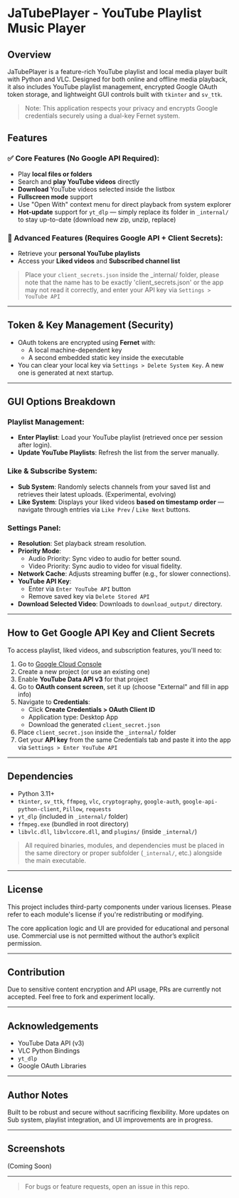 # JaTubePlayer - YouTube Playlist Music Player

## Overview

JaTubePlayer is a feature-rich YouTube playlist and local media player built with Python and VLC. Designed for both online and offline media playback, it also includes YouTube playlist management, encrypted Google OAuth token storage, and lightweight GUI controls built with `tkinter` and `sv_ttk`.

> Note: This application respects your privacy and encrypts Google credentials securely using a dual-key Fernet system.

## Features

### ✅ Core Features (No Google API Required):

- Play **local files or folders**
- Search and **play YouTube videos** directly
- **Download** YouTube videos selected inside the listbox
- **Fullscreen mode** support
- Use "Open With" context menu for direct playback from system explorer
- **Hot-update** support for `yt_dlp` — simply replace its folder in `_internal/` to stay up-to-date (download new zip, unzip, replace)

### 🔐 Advanced Features (Requires Google API + Client Secrets):

- Retrieve your **personal YouTube playlists**
- Access your **Liked videos** and **Subscribed channel list**

> Place your `client_secrets.json` inside the _internal/ folder, please note that the name has to be exactly 'client_secrets.json' or the app may not read it correctly, and enter your API key via `Settings >  YouTube API`

---

## Token & Key Management (Security)

- OAuth tokens are encrypted using **Fernet** with:
  - A local machine-dependent key
  - A second embedded static key inside the executable
- You can clear your local key via `Settings > Delete System Key`. A new one is generated at next startup.

---

## GUI Options Breakdown

### Playlist Management:

- **Enter Playlist**: Load your YouTube playlist (retrieved once per session after login).
- **Update YouTube Playlists**: Refresh the list from the server manually.

### Like & Subscribe System:

- **Sub System**: Randomly selects channels from your saved list and retrieves their latest uploads. (Experimental, evolving)
- **Like System**: Displays your liked videos **based on timestamp order** — navigate through entries via `Like Prev` / `Like Next` buttons.

### Settings Panel:

- **Resolution**: Set playback stream resolution.
- **Priority Mode**:
  - Audio Priority: Sync video to audio for better sound.
  - Video Priority: Sync audio to video for visual fidelity.
- **Network Cache**: Adjusts streaming buffer (e.g., for slower connections).
- **YouTube API Key**:
  - Enter via `Enter YouTube API` button
  - Remove saved key via `Delete Stored API`
- **Download Selected Video**: Downloads to `download_output/` directory.

---

## How to Get Google API Key and Client Secrets

To access playlist, liked videos, and subscription features, you'll need to:

1. Go to [Google Cloud Console](https://console.cloud.google.com/)
2. Create a new project (or use an existing one)
3. Enable **YouTube Data API v3** for that project
4. Go to **OAuth consent screen**, set it up (choose "External" and fill in app info)
5. Navigate to **Credentials**:
   - Click **Create Credentials > OAuth Client ID**
   - Application type: Desktop App
   - Download the generated `client_secret.json`
6. Place `client_secret.json` inside the `_internal/` folder
7. Get your **API key** from the same Credentials tab and paste it into the app via `Settings > Enter YouTube API`

---

## Dependencies

- Python 3.11+
- `tkinter`, `sv_ttk`, `ffmpeg`, `vlc`, `cryptography`, `google-auth`, `google-api-python-client`, `Pillow`, `requests`
- `yt_dlp` (included in `_internal/` folder)
- `ffmpeg.exe` (bundled in root directory)
- `libvlc.dll`, `libvlccore.dll`, and `plugins/` (inside `_internal/`)

> All required binaries, modules, and dependencies must be placed in the same directory or proper subfolder (`_internal/`, etc.) alongside the main executable.

---

## License

This project includes third-party components under various licenses.
Please refer to each module's license if you're redistributing or modifying.

The core application logic and UI are provided for educational and personal use.
Commercial use is not permitted without the author’s explicit permission.

---

## Contribution

Due to sensitive content encryption and API usage, PRs are currently not accepted.
Feel free to fork and experiment locally.

---

## Acknowledgements

- YouTube Data API (v3)
- VLC Python Bindings
- `yt_dlp`
- Google OAuth Libraries

---

## Author Notes

Built to be robust and secure without sacrificing flexibility. More updates on Sub system, playlist integration, and UI improvements are in progress.

---

## Screenshots

(Coming Soon)

---

> For bugs or feature requests, open an issue in this repo.

